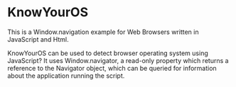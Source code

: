 # KnowYourOS
This is a Window.navigation example for Web Browsers written in JavaScript and Html.

KnowYourOS can be used to detect browser operating system using JavaScript? It uses Window.navigator, a read-only property which returns a reference to the Navigator object, which can be queried for information about the application running the script.


